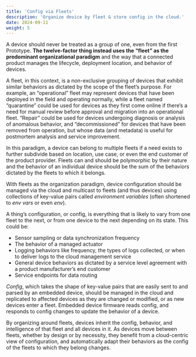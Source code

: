 ```yaml
---
title: 'Config via Fleets'
description: 'Organize device by fleet & store config in the cloud.'
date: 2024-09-11
weight: 5
---
```


A device should never be treated as a group of one, even from the first Prototype. **The twelve-factor thing instead uses the “fleet” as the predominant organizational paradigm** and the way that a connected product manages the lifecycle, deployment location, and behavior of devices.

A fleet, in this context, is a non-exclusive grouping of devices that exhibit similar behaviors as dictated by the scope of the fleet’s purpose. For example, an “operational” fleet may represent devices that have been deployed in the field and operating normally, while a fleet named “quarantine” could be used for devices as they first come online if there’s a need for manual review before approval and migration into an operational fleet. “Repair” could be used for devices undergoing diagnosis or analysis of anomalous behavior, and “decommissioned” for devices that have been removed from operation, but whose data (and metadata) is useful for postmortem analysis and service improvement.

In this paradigm, a device can belong to multiple fleets if a need exists to further subdivide based on location, use case, or even the end customer of the product provider. Fleets can and should be polymorphic by their nature and the behavior of an individual device should be the sum of the behaviors dictated by the fleets to which it belongs.

With fleets as the organization paradigm, device configuration should be managed via the cloud and multicast to fleets (and thus devices) using collections of key-value pairs called *environment variables* (often shortened to *env vars* or even *env*).

A thing’s configuration, or config, is everything that is likely to vary from one fleet to the next, or from one device to the next depending on its state. This could be:

- Sensor sampling or data synchronization frequency
- The behavior of a managed actuator
- Logging behaviors like frequency, the types of logs collected, or when to deliver logs to the cloud management service
- General device behaviors as dictated by a service level agreement with a product manufacturer’s end customer
- Service endpoints for data routing

*Config*, which takes the shape of key-value pairs that are easily sent to and parsed by an embedded device, should be managed in the cloud and replicated to affected devices as they are changed or modified, or as new devices enter a fleet. Embedded device firmware reads config, and responds to config changes to update the behavior of a device.

By organizing around fleets, devices inherit the config, behavior, and intelligence of that fleet and all devices in it. As devices move between fleets, whether by design or by necessity, they benefit from a cloud-centric view of configuration, and automatically adapt their behaviors as the config of the fleets to which they belong changes.